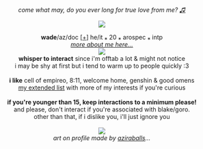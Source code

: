 <p align="center">
  <i>come what may, do you ever long for true love from me? <a href="https://www.youtube.com/watch?v=SQ0rKFa9ZUU">♫</a></i><br><br>
<img src="https://cdn.discordapp.com/attachments/431499091269124117/1139912072747028561/awwwwww.png">
</p>
<p align="center">
  <b>wade</b>/az/doc [<a href="https://pronouns.cc/@aziraphale">+</a>] he/it ⁎ 20 ⁎ arospec ⁎ intp
  <br><i><a href="https://funny.straw.page/">more about me here...</a></i><br>
  <img src="https://media.discordapp.net/attachments/903364339464044575/1101868625335431328/B3FD7AFF-EA00-4AF3-8495-A600C4BCB9E4.gif"><br>
<b>whisper to interact</b> since i'm offtab a lot & might not notice
<br>i may be shy at first but i tend to warm up to people quickly :3
<br><br>
<b>i like</b>
cell of empireo, 8:11, welcome home, genshin & good omens
<br><a href="https://rentry.co/-spiderman">my extended list</a> with more of my interests if you're curious
<br><br><b>if you're younger than 15, keep interactions to a minimum please!</b>
<br>and please, don't interact if you're associated with blake/goro.
<br>other than that, if i dislike you, i'll just ignore you
<br><br><img src="https://cdn.discordapp.com/attachments/431499091269124117/1141401742618144868/wings.png">
<br><i>art on profile made by <a href="https://twitter.com/aziraballs">aziraballs</a>...</i>
</p>

